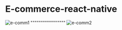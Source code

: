 # E-commerce-react-native


![e-comm1](https://user-images.githubusercontent.com/61947084/229450881-f6acb90a-31ff-498e-bebb-e7a5934859ea.png)
  """""""""""""""""         ![e-comm2](https://user-images.githubusercontent.com/61947084/229451269-b17f19e5-e38e-439a-9b52-5d826b58cf75.png)
